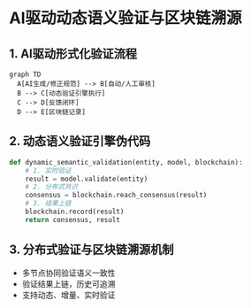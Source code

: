 # AI驱动动态语义验证与区块链溯源

## 1. AI驱动形式化验证流程

```mermaid
graph TD
  A[AI生成/修正规范] --> B[自动/人工审核]
  B --> C[动态验证引擎执行]
  C --> D[反馈闭环]
  D --> E[区块链记录]
```

## 2. 动态语义验证引擎伪代码

```python
def dynamic_semantic_validation(entity, model, blockchain):
    # 1. 实时验证
    result = model.validate(entity)
    # 2. 分布式共识
    consensus = blockchain.reach_consensus(result)
    # 3. 结果上链
    blockchain.record(result)
    return consensus, result
```

## 3. 分布式验证与区块链溯源机制

- 多节点协同验证语义一致性
- 验证结果上链，历史可追溯
- 支持动态、增量、实时验证 